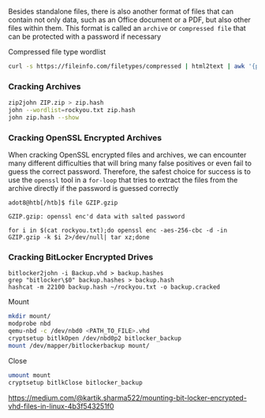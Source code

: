 Besides standalone files, there is also another format of files that can contain not only data, such as an Office document or a PDF, but also other files within them. This format is called an `archive` or `compressed file` that can be protected with a password if necessary

Compressed file type wordlist
```bash
curl -s https://fileinfo.com/filetypes/compressed | html2text | awk '{print tolower($1)}' | grep "\." | tee -a compressed_ext.txt
```

### Cracking Archives
```bash
zip2john ZIP.zip > zip.hash
john --wordlist=rockyou.txt zip.hash
john zip.hash --show
```

### Cracking OpenSSL Encrypted Archives
When cracking OpenSSL encrypted files and archives, we can encounter many different difficulties that will bring many false positives or even fail to guess the correct password. Therefore, the safest choice for success is to use the `openssl` tool in a `for-loop` that tries to extract the files from the archive directly if the password is guessed correctly

```shell
adot8@htb[/htb]$ file GZIP.gzip 

GZIP.gzip: openssl enc'd data with salted password
```

```shell
for i in $(cat rockyou.txt);do openssl enc -aes-256-cbc -d -in GZIP.gzip -k $i 2>/dev/null| tar xz;done
```

### Cracking BitLocker Encrypted Drives
```shell
bitlocker2john -i Backup.vhd > backup.hashes
grep "bitlocker\$0" backup.hashes > backup.hash
hashcat -m 22100 backup.hash ~/rockyou.txt -o backup.cracked
```

Mount
```bash
mkdir mount/
modprobe nbd
qemu-nbd -c /dev/nbd0 <PATH_TO_FILE>.vhd
cryptsetup bitlkOpen /dev/nbd0p2 bitlocker_backup
mount /dev/mapper/bitlockerbackup mount/
```

Close
```bash
umount mount
cryptsetup bitlkClose bitlocker_backup
```
https://medium.com/@kartik.sharma522/mounting-bit-locker-encrypted-vhd-files-in-linux-4b3f543251f0